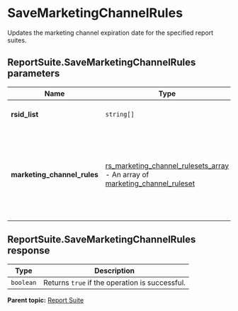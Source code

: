 # SaveMarketingChannelRules

Updates the marketing channel expiration date for the specified report suites.

## ReportSuite.SaveMarketingChannelRules parameters

|Name|Type|Description|
|----|----|-----------|
| **rsid_list** | `string[]` | A list of report suite IDs. |
| **marketing_channel_rules** |  [rs_marketing_channel_rulesets_array](../../data_types/r_rs_marketing_channel_rulesets_array.md#) - An array of [marketing_channel_ruleset](../../data_types/r_marketing_channel_ruleset.md#)  | An updated set of marketing channel rules to apply to each specified report suite. |

## ReportSuite.SaveMarketingChannelRules response

|Type|Description|
|----|-----------|
| `boolean` |Returns `true` if the operation is successful.|

**Parent topic:** [Report Suite](../../methods/report_suite/r_methods_reportsuite.md)

